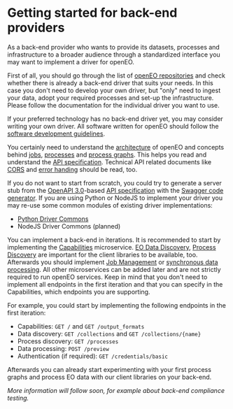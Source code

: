 # Getting started for back-end providers

As a back-end provider who wants to provide its datasets, processes and infrastructure to a broader audience through a standardized interface you may want to implement a driver for openEO.

First of all, you should go through the list of [openEO repositories](https://github.com/Open-EO) and check whether there is already a back-end driver that suits your needs. In this case you don't need to develop your own driver, but "only" need to ingest your data, adopt your required processes and set-up the infrastructure. Please follow the documentation for the individual driver you want to use.

If your preferred technology has no back-end driver yet, you may consider writing your own driver. All software written for openEO should follow the [software development guidelines](guidelines-software.md).

You certainly need to understand the [architecture](arch.md) of openEO and concepts behind [jobs](jobs.md), [processes](processes.md) and [process graphs](processgraphs.md). This helps you read and understand the [API specification](apireference.md). Technical API related documents like [CORS](cors.md) and [error handing](errors.md) should be read, too.

If you do not want to start from scratch, you could try to generate a server stub from the [OpenAPI 3.0](https://www.openapis.org/)-based [API specification](apireference.md) with the [Swagger code generator](https://github.com/swagger-api/swagger-codegen). If you are using Python or NodeJS to implement your driver you may re-use some common modules of existing driver implementations:

* [Python Driver Commons](https://github.com/Open-EO/openeo-python-driver)
* NodeJS Driver Commons (planned)

You can implement a back-end in iterations. It is recommended to start by implementing the [Capabilities](https://open-eo.github.io/openeo-api/v/0.3.0/apireference/index.html#tag/Capabilities) microservice. [EO Data Discovery](https://open-eo.github.io/openeo-api/v/0.3.0/apireference/index.html#tag/EO-Data-Discovery), [Process Discovery](https://open-eo.github.io/openeo-api/v/0.3.0/apireference/index.html#tag/Process-Discovery) are important for the client libraries to be available, too. Afterwards you should implement [Job Management](https://open-eo.github.io/openeo-api/v/0.3.0/apireference/index.html#tag/Job-Management) or [synchronous data processing](https://open-eo.github.io/openeo-api/v/0.3.0/apireference/index.html#/paths/~1preview/post). All other microservices can be added later and are not strictly required to run openEO services. Keep in mind that you don't need to implement all endpoints in the first iteration and that you can specify in the Capabilities, which endpoints you are supporting.

For example, you could start by implementing the following endpoints in the first iteration:

* Capabilities: `GET /` and `GET /output_formats`
* Data discovery: `GET /collections` and `GET /collections/{name}`
* Process discovery: `GET /processes`
* Data processing: `POST /preview`
* Authentication (if required): `GET /credentials/basic`

Afterwards you can already start experimenting with your first process graphs and process EO data with our client libraries on your back-end.

*More information will follow soon, for example about back-end compliance testing.*